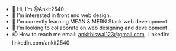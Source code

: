 - 👋 Hi, I’m @Ankit2540
- 👀 I’m interested in front end web design. 
- 🌱 I’m currently learning MEAN & MERN Stack web development. 
- 💞️ I’m looking to collaborate on web designing and development .
- 📫 How to reach me email: ankitbiswal123@gmail.com, LinkedIn: linkedin.com/ankit2540

<!---
Ankit2540/Ankit2540 is a ✨ special ✨ repository because its `README.md` (this file) appears on your GitHub profile.
You can click the Preview link to take a look at your changes.
--->
